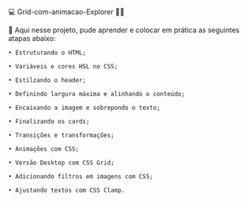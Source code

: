 💻 Grid-com-animacao-Explorer 🧑‍🚀

📌 Aqui nesse projeto, pude aprender e colocar em prática as seguintes atapas abaixo:

    • Estruturando o HTML;

    • Variáveis e cores HSL no CSS;

    • Estilzando o header;

    • Definindo largura máxima e alinhando o conteúdo;

    • Encaixando a imagem e sobrepondo o texto;

    • Finalizando os cards;

    • Transições e transformações;

    • Animações com CSS;

    • Versão Desktop com CSS Grid;

    • Adicionando filtros em imagens com CSS;

    • Ajustando textos com CSS Clamp.
